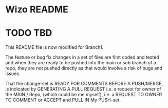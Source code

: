 # Wizo README
# TODO TBD
This README file is now modified for Branch1.

The feature or bug fix changes in a set of files are first coded and tested
and when they are ready to be pushed into the main or sub branch of a repo,
they are not pushed directly as that would involve a risk of bugs and issues.

That the change-set is READY FOR COMMENTS BEFORE A PUSH/MERGE, is indicated by
GENERATING A PULL REQUEST i.e. a request for owner of the MAIN / Repo, (which could
be me myself), i.e. a REQUEST TO OWNER TO COMMENT or ACCEPT and PULL IN My PUSH-set.


